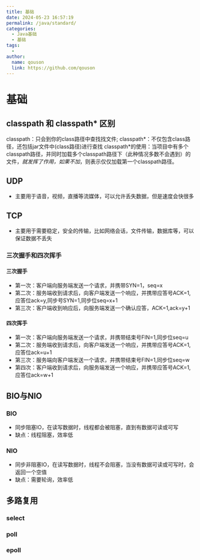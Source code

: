 ```yaml
---
title: 基础
date: 2024-05-23 16:57:19
permalink: /java/standard/
categories:
  - Java基础
  - 基础
tags:
  - 
author: 
  name: qouson
  link: https://github.com/qouson
---
```

# 基础

## classpath 和 classpath* 区别

classpath：只会到你的class路径中查找找文件;
classpath*：不仅包含class路径，还包括jar文件中(class路径)进行查找
classpath*的使用：当项目中有多个classpath路径，并同时加载多个classpath路径下（此种情况多数不会遇到）的文件，*就发挥了作用，如果不加*，则表示仅仅加载第一个classpath路径。

## UDP

- 主要用于语音，视频，直播等流媒体，可以允许丢失数据，但是速度会快很多

## TCP

- 主要用于需要稳定，安全的传输，比如网络会话，文件传输，数据库等，可以保证数据不丢失

### 三次握手和四次挥手

#### 三次握手

- 第一次：客户端向服务端发送一个请求，并携带SYN=1，seq=x
- 第二次：服务端收到请求后，向客户端发送一个响应，并携带应答号ACK=1,应答位ack=y,同步号SYN=1,同步位seq=x+1
- 第三次：客户端收到响应后，向服务端发送一个确认应答，ACK=1,ack=y+1

#### 四次挥手

- 第一次：客户端向服务端发送一个请求，并携带结束号FIN=1,同步位seq=u
- 第二次：服务端收到请求后，向客户端发送一个响应，并携带应答号ACK=1,应答位ack=u+1
- 第三次：服务端向客户端发送一个请求，并携带结束号FIN=1,同步位seq=w
- 第四次：客户端收到请求后，向服务端发送一个响应，并携带应答号ACK=1,应答位ack=w+1

## BIO与NIO

### BIO

- 同步阻塞IO，在读写数据时，线程都会被阻塞，直到有数据可读或可写
- 缺点：线程阻塞，效率低

### NIO

- 同步非阻塞IO，在读写数据时，线程不会阻塞，当没有数据可读或可写时，会返回一个空值
- 缺点：需要轮询，效率低

## 多路复用

### select

### poll

### epoll
